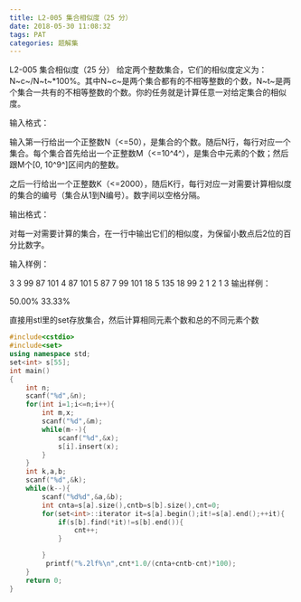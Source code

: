 ```yaml
---
title: L2-005 集合相似度（25 分）
date: 2018-05-30 11:08:32
tags: PAT
categories: 题解集
---
```



L2-005 集合相似度（25 分）
给定两个整数集合，它们的相似度定义为：N~c~/N~t~*100%。其中N~c~是两个集合都有的不相等整数的个数，N~t~是两个集合一共有的不相等整数的个数。你的任务就是计算任意一对给定集合的相似度。

输入格式：

输入第一行给出一个正整数N（<=50），是集合的个数。随后N行，每行对应一个集合。每个集合首先给出一个正整数M（<=10^4^），是集合中元素的个数；然后跟M个[0, 10^9^]区间内的整数。

之后一行给出一个正整数K（<=2000），随后K行，每行对应一对需要计算相似度的集合的编号（集合从1到N编号）。数字间以空格分隔。

输出格式：

对每一对需要计算的集合，在一行中输出它们的相似度，为保留小数点后2位的百分比数字。

输入样例：

3
3 99 87 101
4 87 101 5 87
7 99 101 18 5 135 18 99
2
1 2
1 3
输出样例：

50.00%
33.33%

直接用stl里的set存放集合，然后计算相同元素个数和总的不同元素个数

```cpp
#include<cstdio>
#include<set>
using namespace std;
set<int> s[55];
int main()
{
    int n;
    scanf("%d",&n);
    for(int i=1;i<=n;i++){
        int m,x;
        scanf("%d",&m);
        while(m--){
            scanf("%d",&x);
            s[i].insert(x);
        }
    }
    int k,a,b;
    scanf("%d",&k);
    while(k--){
        scanf("%d%d",&a,&b);
        int cnta=s[a].size(),cntb=s[b].size(),cnt=0;
        for(set<int>::iterator it=s[a].begin();it!=s[a].end();++it){
            if(s[b].find(*it)!=s[b].end()){
                cnt++;
            }

        }
         printf("%.2lf%\n",cnt*1.0/(cnta+cntb-cnt)*100);
    }
    return 0;
}

```